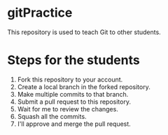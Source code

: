 # gitPractice
This repository is used to teach Git to other students.

# Steps for the students
1. Fork this repository to your account.
2. Create a local branch in the forked repository.
3. Make multiple commits to that branch.
4. Submit a pull request to this repository.
5. Wait for me to review the changes.
6. Squash all the commits.
7. I'll approve and merge the pull request.
